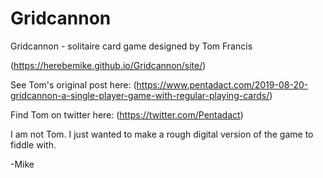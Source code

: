 # Gridcannon
Gridcannon - solitaire card game designed by Tom Francis

(https://herebemike.github.io/Gridcannon/site/)

See Tom's original post here:
(https://www.pentadact.com/2019-08-20-gridcannon-a-single-player-game-with-regular-playing-cards/)

Find Tom on twitter here:
(https://twitter.com/Pentadact)


I am not Tom. I just wanted to make a rough digital version of the game to fiddle with.

-Mike
